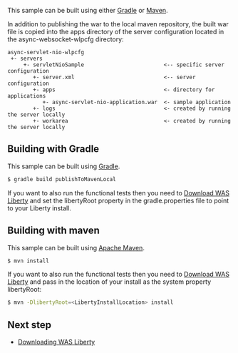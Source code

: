 This sample can be built using either [Gradle](#building-with-gradle) or [Maven](#building-with-maven).

In addition to publishing the war to the local maven repository, the built war file is copied into the apps directory of the server configuration located in the async-websocket-wlpcfg directory:

```text
async-servlet-nio-wlpcfg
 +- servers
     +- servletNioSample                         <-- specific server configuration
        +- server.xml                            <-- server configuration
        +- apps                                  <- directory for applications
           +- async-servlet-nio-application.war  <- sample application
        +- logs                                  <- created by running the server locally
        +- workarea                              <- created by running the server locally
```

## Building with Gradle

This sample can be built using [Gradle](http://gradle.org/).

```bash
$ gradle build publishToMavenLocal
```

If you want to also run the functional tests then you need to [Download WAS Liberty](/docs/Downloading-WAS-Liberty.md) and set the libertyRoot property in the gradle.properties file to point to your Liberty install.

## Building with maven

This sample can be built using [Apache Maven](http://maven.apache.org/).

```bash
$ mvn install
```

If you want to also run the functional tests then you need to [Download WAS Liberty](/docs/Downloading-WAS-Liberty.md) and pass in the location of your install as the system property libertyRoot:

```bash
$ mvn -DlibertyRoot=<LibertyInstallLocation> install
```

## Next step

* [Downloading WAS Liberty](/docs/Downloading-WAS-Liberty.md)